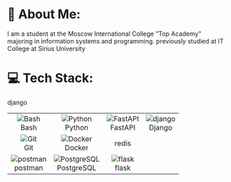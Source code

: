 # 💫 About Me:

I am a student at the Moscow International College "Top Academy" majoring in information systems and programming. previously studied at IT College at Sirius University

# 💻 Tech Stack:
<table>
    <tr>
        <td align="center"><img src="https://skillicons.dev/icons?i=bash" alt="Bash"><br>Bash</td>
        <td align="center"><img src="https://skillicons.dev/icons?i=python" alt="Python"><br>Python</td>
        <td align="center"><img src="https://skillicons.dev/icons?i=fastapi" alt="FastAPI"><br>FastAPI</td>
        <td align="center"><img src="https://skillicons.dev/icons?i= django" alt=" django"><br> Django</td>
        django
    </tr>
    <tr>
        <td align="center"><img src="https://skillicons.dev/icons?i=git" alt="Git"><br>Git</td>
        <td align="center"><img src="https://skillicons.dev/icons?i=docker" alt="Docker"><br>Docker</td>
        <td align="center"><img src="https://skillicons.dev/icons?i=redis" alt=""><br>redis</td>
    </tr>
    <tr>
        <td align="center"><img src="https://skillicons.dev/icons?i=postman" alt="postman"><br>postman</td>
        <td align="center"><img src="https://skillicons.dev/icons?i=postgres" alt="PostgreSQL"><br>PostgreSQL</td>
         <td align="center"><img src="https://skillicons.dev/icons?i=flask" alt="flask"><br>flask</td>
    </tr>
</table>
<!--
<img alt="Static Badge" src="https://img.shields.io/badge/python">
- 🔭 I’m currently working on ...
- 🌱 I’m currently learning ...
- 👯 I’m looking to collaborate on ...
- 🤔 I’m looking for help with ...
- 💬 Ask me about ...
- 📫 How to reach me: ...
- 😄 Pronouns: ...
- ⚡ Fun fact: ...
-->
